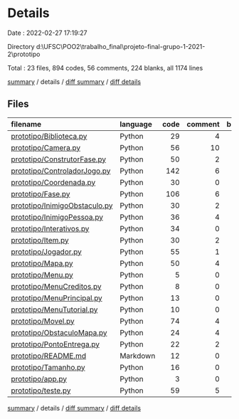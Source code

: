 # Details

Date : 2022-02-27 17:19:27

Directory d:\UFSC\POO2\trabalho_final\projeto-final-grupo-1-2021-2\prototipo

Total : 23 files,  894 codes, 56 comments, 224 blanks, all 1174 lines

[summary](results.md) / details / [diff summary](diff.md) / [diff details](diff-details.md)

## Files
| filename | language | code | comment | blank | total |
| :--- | :--- | ---: | ---: | ---: | ---: |
| [prototipo/Biblioteca.py](/prototipo/Biblioteca.py) | Python | 29 | 4 | 5 | 38 |
| [prototipo/Camera.py](/prototipo/Camera.py) | Python | 56 | 10 | 9 | 75 |
| [prototipo/ConstrutorFase.py](/prototipo/ConstrutorFase.py) | Python | 50 | 2 | 9 | 61 |
| [prototipo/ControladorJogo.py](/prototipo/ControladorJogo.py) | Python | 142 | 6 | 19 | 167 |
| [prototipo/Coordenada.py](/prototipo/Coordenada.py) | Python | 30 | 0 | 7 | 37 |
| [prototipo/Fase.py](/prototipo/Fase.py) | Python | 106 | 6 | 26 | 138 |
| [prototipo/InimigoObstaculo.py](/prototipo/InimigoObstaculo.py) | Python | 30 | 2 | 6 | 38 |
| [prototipo/InimigoPessoa.py](/prototipo/InimigoPessoa.py) | Python | 36 | 4 | 9 | 49 |
| [prototipo/Interativos.py](/prototipo/Interativos.py) | Python | 34 | 0 | 11 | 45 |
| [prototipo/Item.py](/prototipo/Item.py) | Python | 30 | 2 | 10 | 42 |
| [prototipo/Jogador.py](/prototipo/Jogador.py) | Python | 55 | 1 | 14 | 70 |
| [prototipo/Mapa.py](/prototipo/Mapa.py) | Python | 50 | 4 | 14 | 68 |
| [prototipo/Menu.py](/prototipo/Menu.py) | Python | 5 | 0 | 2 | 7 |
| [prototipo/MenuCreditos.py](/prototipo/MenuCreditos.py) | Python | 8 | 0 | 2 | 10 |
| [prototipo/MenuPrincipal.py](/prototipo/MenuPrincipal.py) | Python | 13 | 0 | 7 | 20 |
| [prototipo/MenuTutorial.py](/prototipo/MenuTutorial.py) | Python | 10 | 0 | 3 | 13 |
| [prototipo/Movel.py](/prototipo/Movel.py) | Python | 74 | 4 | 23 | 101 |
| [prototipo/ObstaculoMapa.py](/prototipo/ObstaculoMapa.py) | Python | 24 | 4 | 10 | 38 |
| [prototipo/PontoEntrega.py](/prototipo/PontoEntrega.py) | Python | 22 | 2 | 8 | 32 |
| [prototipo/README.md](/prototipo/README.md) | Markdown | 12 | 0 | 5 | 17 |
| [prototipo/Tamanho.py](/prototipo/Tamanho.py) | Python | 16 | 0 | 5 | 21 |
| [prototipo/app.py](/prototipo/app.py) | Python | 3 | 0 | 2 | 5 |
| [prototipo/teste.py](/prototipo/teste.py) | Python | 59 | 5 | 18 | 82 |

[summary](results.md) / details / [diff summary](diff.md) / [diff details](diff-details.md)